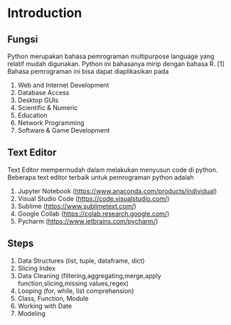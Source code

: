 # Introduction

## Fungsi
Python merupakan bahasa pemrograman multipurpose language yang relatif mudah digunakan. Python ini bahasanya mirip dengan bahasa R. [1] Bahasa pemrograman ini bisa dapat diaplikasikan pada

1. Web and Internet Development
2. Database Access
3. Desktop GUIs
4. Scientific & Numeric
5. Education
6. Network Programming
7. Software & Game Development

## Text Editor
Text Editor mempermudah dalam melakukan menyusun code di python. Beberapa text editor terbaik untuk pemrograman python adalah
1. Jupyter Notebook (https://www.anaconda.com/products/individual)
2. Visual Studio Code (https://code.visualstudio.com/)
3. Sublime (https://www.sublimetext.com/)
4. Google Collab (https://colab.research.google.com/)
5. Pycharm (https://www.jetbrains.com/pycharm/)

## Steps
1. Data Structures (list, tuple, dataframe, dict)
2. Slicing Index
3. Data Cleaning (filtering,aggregating,merge,apply function,slicing,missing values,regex)
4. Looping (for, while, list comprehension)
5. Class, Function, Module
6. Working with Date
7. Modeling

